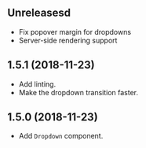 ## Unreleasesd

* Fix popover margin for dropdowns
* Server-side rendering support

## 1.5.1 (2018-11-23)

* Add linting.
* Make the dropdown transition faster.

## 1.5.0 (2018-11-23)

* Add `Dropdown` component.
